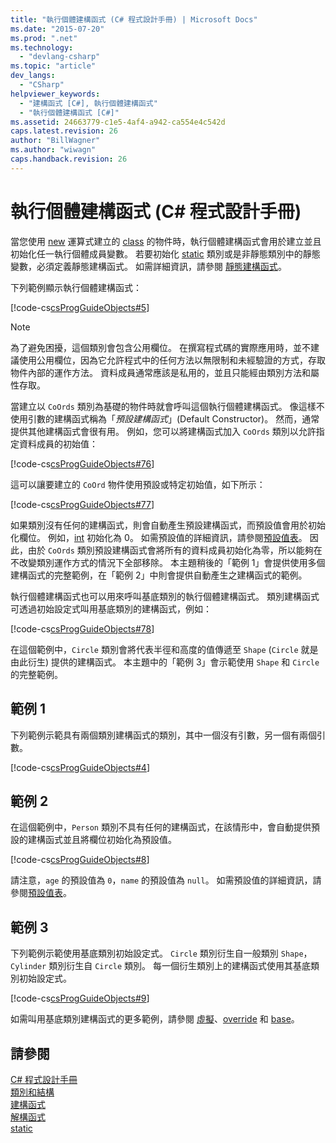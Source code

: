 ```yaml
---
title: "執行個體建構函式 (C# 程式設計手冊) | Microsoft Docs"
ms.date: "2015-07-20"
ms.prod: ".net"
ms.technology: 
  - "devlang-csharp"
ms.topic: "article"
dev_langs: 
  - "CSharp"
helpviewer_keywords: 
  - "建構函式 [C#], 執行個體建構函式"
  - "執行個體建構函式 [C#]"
ms.assetid: 24663779-c1e5-4af4-a942-ca554e4c542d
caps.latest.revision: 26
author: "BillWagner"
ms.author: "wiwagn"
caps.handback.revision: 26
---
```

# 執行個體建構函式 (C# 程式設計手冊)
當您使用 [new](../../../csharp/language-reference/keywords/new.md) 運算式建立的 [class](../../../csharp/language-reference/keywords/class.md) 的物件時，執行個體建構函式會用於建立並且初始化任一執行個體成員變數。  若要初始化 [static](../../../csharp/language-reference/keywords/static.md) 類別或是非靜態類別中的靜態變數，必須定義靜態建構函式。  如需詳細資訊，請參閱 [靜態建構函式](../../../csharp/programming-guide/classes-and-structs/static-constructors.md)。  
  
 下列範例顯示執行個體建構函式：  
  
 [!code-cs[csProgGuideObjects#5](../../../csharp/programming-guide/classes-and-structs/codesnippet/CSharp/instance-constructors_1.cs)]  
  
> [!NOTE]
>  為了避免困擾，這個類別會包含公用欄位。  在撰寫程式碼的實際應用時，並不建議使用公用欄位，因為它允許程式中的任何方法以無限制和未經驗證的方式，存取物件內部的運作方法。  資料成員通常應該是私用的，並且只能經由類別方法和屬性存取。  
  
 當建立以 `CoOrds` 類別為基礎的物件時就會呼叫這個執行個體建構函式。  像這樣不使用引數的建構函式稱為「*預設建構函式*」\(Default Constructor\)。  然而，通常提供其他建構函式會很有用。  例如，您可以將建構函式加入 `CoOrds` 類別以允許指定資料成員的初始值：  
  
 [!code-cs[csProgGuideObjects#76](../../../csharp/programming-guide/classes-and-structs/codesnippet/CSharp/instance-constructors_2.cs)]  
  
 這可以讓要建立的 `CoOrd` 物件使用預設或特定初始值，如下所示：  
  
 [!code-cs[csProgGuideObjects#77](../../../csharp/programming-guide/classes-and-structs/codesnippet/CSharp/instance-constructors_3.cs)]  
  
 如果類別沒有任何的建構函式，則會自動產生預設建構函式，而預設值會用於初始化欄位。  例如，[int](../../../csharp/language-reference/keywords/int.md) 初始化為 0。  如需預設值的詳細資訊，請參閱[預設值表](../../../csharp/language-reference/keywords/default-values-table.md)。  因此，由於 `CoOrds` 類別預設建構函式會將所有的資料成員初始化為零，所以能夠在不改變類別運作方式的情況下全部移除。  本主題稍後的「範例 1」會提供使用多個建構函式的完整範例，在「範例 2」中則會提供自動產生之建構函式的範例。  
  
 執行個體建構函式也可以用來呼叫基底類別的執行個體建構函式。  類別建構函式可透過初始設定式叫用基底類別的建構函式，例如：  
  
 [!code-cs[csProgGuideObjects#78](../../../csharp/programming-guide/classes-and-structs/codesnippet/CSharp/instance-constructors_4.cs)]  
  
 在這個範例中，`Circle` 類別會將代表半徑和高度的值傳遞至 `Shape` \(`Circle` 就是由此衍生\) 提供的建構函式。  本主題中的「範例 3」會示範使用 `Shape` 和 `Circle` 的完整範例。  
  
## 範例 1  
 下列範例示範具有兩個類別建構函式的類別，其中一個沒有引數，另一個有兩個引數。  
  
 [!code-cs[csProgGuideObjects#4](../../../csharp/programming-guide/classes-and-structs/codesnippet/CSharp/instance-constructors_5.cs)]  
  
## 範例 2  
 在這個範例中，`Person` 類別不具有任何的建構函式，在該情形中，會自動提供預設的建構函式並且將欄位初始化為預設值。  
  
 [!code-cs[csProgGuideObjects#8](../../../csharp/programming-guide/classes-and-structs/codesnippet/CSharp/instance-constructors_6.cs)]  
  
 請注意，`age` 的預設值為 `0`，`name` 的預設值為 `null`。  如需預設值的詳細資訊，請參閱[預設值表](../../../csharp/language-reference/keywords/default-values-table.md)。  
  
## 範例 3  
 下列範例示範使用基底類別初始設定式。  `Circle` 類別衍生自一般類別 `Shape`，`Cylinder` 類別衍生自 `Circle` 類別。  每一個衍生類別上的建構函式使用其基底類別初始設定式。  
  
 [!code-cs[csProgGuideObjects#9](../../../csharp/programming-guide/classes-and-structs/codesnippet/CSharp/instance-constructors_7.cs)]  
  
 如需叫用基底類別建構函式的更多範例，請參閱 [虛擬](../../../csharp/language-reference/keywords/virtual.md)、[override](../../../csharp/language-reference/keywords/override.md) 和 [base](../../../csharp/language-reference/keywords/base.md)。  
  
## 請參閱  
 [C\# 程式設計手冊](../../../csharp/programming-guide/index.md)   
 [類別和結構](../../../csharp/programming-guide/classes-and-structs/index.md)   
 [建構函式](../../../csharp/programming-guide/classes-and-structs/constructors.md)   
 [解構函式](../../../csharp/programming-guide/classes-and-structs/destructors.md)   
 [static](../../../csharp/language-reference/keywords/static.md)